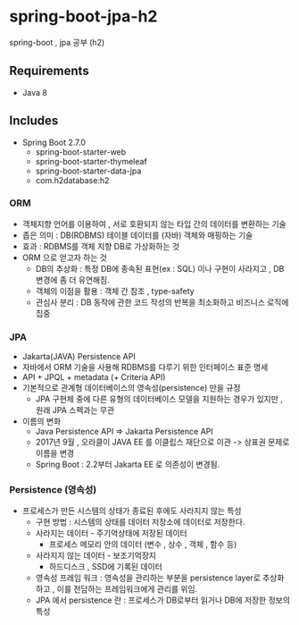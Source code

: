 # spring-boot-jpa-h2

spring-boot , jpa 공부 (h2)

## Requirements

- Java 8

## Includes

- Spring Boot 2.7.0
  - spring-boot-starter-web
  - spring-boot-starter-thymeleaf
  - spring-boot-starter-data-jpa
  - com.h2database:h2

### ORM

- 객체지향 언어를 이용하여 , 서로 호환되지 않는 타입 간의 데이터를 변환하는 기술
- 좁은 의미 : DB(RDBMS) 테이블 데이터를 (자바) 객체와 매핑하는 기술
- 효과 : RDBMS를 객체 지향 DB로 가상화하는 것
- ORM 으로 얻고자 하는 것
  - DB의 추상화 : 특정 DB에 종속된 표현(ex : SQL) 이나 구현이 사라지고 , DB 변경에 좀 더 유연해짐.
  - 객체의 이점을 활용 : 객체 간 참조 , type-safety
  - 관심사 분리 : DB 동작에 관한 코드 작성의 반복을 최소화하고 비즈니스 로직에 집중

### JPA

- Jakarta(JAVA) Persistence API
- 자바에서 ORM 기술을 사용해 RDBMS를 다루기 위한 인터페이스 표준 명세
- API + JPQL + metadata (+ Criteria API)
- 기본적으로 관계형 데이터베이스의 영속성(persistence) 만을 규정
  - JPA 구현체 중에 다른 유형의 데이터베이스 모델을 지원하는 경우가 있지만 , 원래 JPA 스펙과는 무관
- 이름의 변화
  - Java Persistence API => Jakarta Persistence API
  - 2017년 9월 , 오라클이 JAVA EE 를 이클립스 재단으로 이관 -> 상표권 문제로 이름을 변경
  - Spring Boot : 2.2부터 Jakarta EE 로 의존성이 변경됨.

### Persistence (영속성)

- 프로세스가 만든 시스템의 상태가 종료된 후에도 사라지지 않는 특성
  - 구현 방법 : 시스템의 상태를 데이터 저장소에 데이터로 저장한다.
  - 사라지는 데이터 - 주기억상태에 저장된 데이터
    - 프로세스 메모리 안의 데이터 (변수 , 상수 , 객체 , 함수 등)
  - 사라지지 않는 데이터 - 보조기억장지
    - 하드디스크 , SSD에 기록된 데이터
  - 영속성 프레임 워크 : 영속성을 관리하는 부분을 persistence layer로 추상화하고 , 이를 전담하는 프레임워크에게 관리를 위임.
  - JPA 에서 persistence 란 : 프로세스가 DB로부터 읽거나 DB에 저장한 정보의 특성
